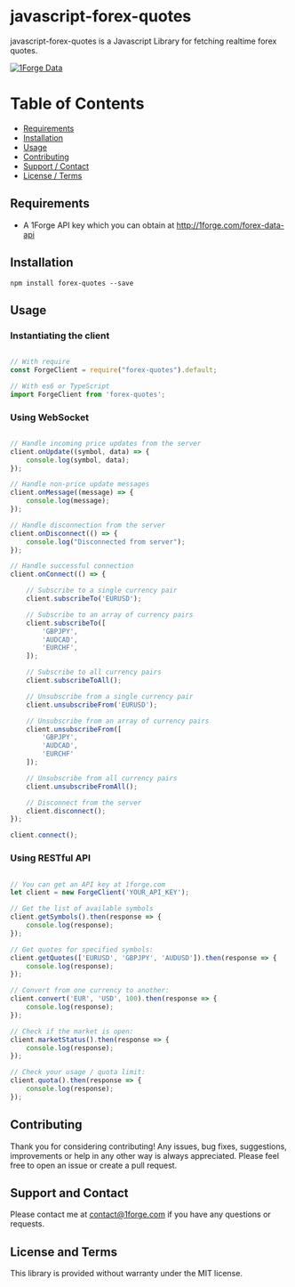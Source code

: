 # javascript-forex-quotes

javascript-forex-quotes is a Javascript Library for fetching realtime forex quotes.

<a href="#">![1Forge Data](https://1forge.com/images/1forge.gif)</a>

# Table of Contents

- [Requirements](#requirements)
- [Installation](#installation)
- [Usage](#usage)
- [Contributing](#contributing)
- [Support / Contact](#support-and-contact)
- [License / Terms](#license-and-terms)

## Requirements
* A 1Forge API key which you can obtain at http://1forge.com/forex-data-api

## Installation
```npm install forex-quotes --save```

## Usage

### Instantiating the client

```javascript

// With require
const ForgeClient = require("forex-quotes").default;

// With es6 or TypeScript
import ForgeClient from 'forex-quotes';

```

### Using WebSocket

```javascript

// Handle incoming price updates from the server
client.onUpdate((symbol, data) => {
    console.log(symbol, data);
});

// Handle non-price update messages
client.onMessage((message) => {
    console.log(message);
});

// Handle disconnection from the server
client.onDisconnect(() => {
    console.log("Disconnected from server");
});

// Handle successful connection
client.onConnect(() => {

    // Subscribe to a single currency pair
    client.subscribeTo('EURUSD');

    // Subscribe to an array of currency pairs
    client.subscribeTo([
        'GBPJPY',
        'AUDCAD',
        'EURCHF',
    ]);

    // Subscribe to all currency pairs
    client.subscribeToAll();

    // Unsubscribe from a single currency pair
    client.unsubscribeFrom('EURUSD');

    // Unsubscribe from an array of currency pairs
    client.unsubscribeFrom([
        'GBPJPY',
        'AUDCAD',
        'EURCHF'
    ]);

    // Unsubscribe from all currency pairs
    client.unsubscribeFromAll();

    // Disconnect from the server
    client.disconnect();
});

client.connect();
```

### Using RESTful API
```javascript

// You can get an API key at 1forge.com
let client = new ForgeClient('YOUR_API_KEY');

// Get the list of available symbols
client.getSymbols().then(response => {
    console.log(response);
});

// Get quotes for specified symbols:
client.getQuotes(['EURUSD', 'GBPJPY', 'AUDUSD']).then(response => {
    console.log(response);
});

// Convert from one currency to another:
client.convert('EUR', 'USD', 100).then(response => {
    console.log(response);
});

// Check if the market is open:
client.marketStatus().then(response => {
    console.log(response);
});

// Check your usage / quota limit:
client.quota().then(response => {
    console.log(response);
});

```
## Contributing
Thank you for considering contributing! Any issues, bug fixes, suggestions, improvements or help in any other way is always appreciated.  Please feel free to open an issue or create a pull request.

## Support and Contact
Please contact me at contact@1forge.com if you have any questions or requests.

## License and Terms
This library is provided without warranty under the MIT license.
